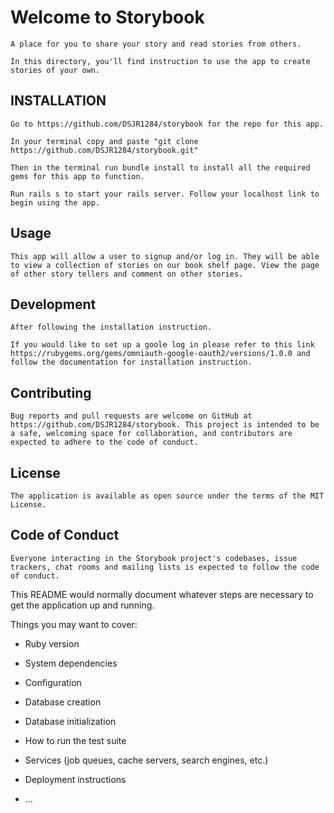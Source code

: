 #  Welcome to Storybook

    A place for you to share your story and read stories from others.

    In this directory, you'll find instruction to use the app to create stories of your own.

## INSTALLATION 
    
    Go to https://github.com/DSJR1284/storybook for the repo for this app. 

    In your terminal copy and paste "git clone https://github.com/DSJR1284/storybook.git" 

    Then in the terminal run bundle install to install all the required gems for this app to function. 

    Run rails s to start your rails server. Follow your localhost link to begin using the app.     

## Usage

    This app will allow a user to signup and/or log in. They will be able to view a collection of stories on our book shelf page. View the page of other story tellers and comment on other stories.

## Development
    After following the installation instruction.    
    
    If you would like to set up a goole log in please refer to this link https://rubygems.org/gems/omniauth-google-oauth2/versions/1.0.0 and follow the documentation for installation instruction.

## Contributing
    Bug reports and pull requests are welcome on GitHub at https://github.com/DSJR1284/storybook. This project is intended to be a safe, welcoming space for collaboration, and contributors are expected to adhere to the code of conduct.

## License 
    The application is available as open source under the terms of the MIT License.

## Code of Conduct
    Everyone interacting in the Storybook project's codebases, issue trackers, chat rooms and mailing lists is expected to follow the code of conduct.
        

This README would normally document whatever steps are necessary to get the
application up and running.

Things you may want to cover:

* Ruby version

* System dependencies

* Configuration

* Database creation

* Database initialization

* How to run the test suite

* Services (job queues, cache servers, search engines, etc.)

* Deployment instructions

* ...
